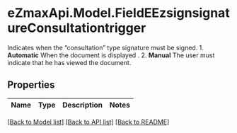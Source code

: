 # eZmaxApi.Model.FieldEEzsignsignatureConsultationtrigger
Indicates when the “consultation” type signature must be signed.  1. **Automatic** When the document is displayed . 2. **Manual** The user must indicate that he has viewed the document.

## Properties

Name | Type | Description | Notes
------------ | ------------- | ------------- | -------------

[[Back to Model list]](../README.md#documentation-for-models) [[Back to API list]](../README.md#documentation-for-api-endpoints) [[Back to README]](../README.md)

